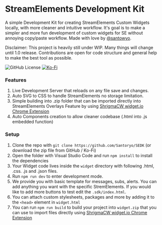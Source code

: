 # StreamElements Development Kit

A simple Development Kit for creating StreamElements Custom Widgets locally, with more cleaner and intuitive workflow. It's goal is to make a simpler and more fun development of custom widgets for SE without annoying copy/paste workflow. Made with love by [@santowyo](https://twitter.com/santowyo).

Disclaimer: This project is heavily still under WIP. Many things will change until 1.0 release. Contributions are open for code structure and general help to make the best tool as possible.

![GitHub License](https://img.shields.io/github/license/santoryo/SEDK)
<a href="https://ko-fi.com/santowyo" target="_blank">![Ko-Fi](https://shields.io/badge/kofi-Buy_a_coffee-ff5f5f?logo=ko-fi&style=for-the-badgeKofi)</a>

### Features

1. Live Development Server that reloads on any file save and changes.
2. Auto SVG to CSS to handle StreamElements no storage limitation.
3. Simple building into .zip folder that can be imported directly into StreamElements Overlays Feature by using [ShrigmaCW widget.io Chrome Extension](https://chromewebstore.google.com/detail/widgetio/fcgbjpajcfjnjgfdeookpnoefgcliljj)
4. Auto Components creation to allow cleaner codebase (.html into .js embedded function)

### Setup

1. Clone the repo with `git clone https://github.com/Santoryo/SEDK` (or download the zip file from GitHub / Ko-Fi)
2. Open the folder with Visual Studio Code and run `npm install` to install the dependencies
3. Your Widget code lives inside the `widget` directory with following .html, .css. .js and .json files.
4. Run `npm run dev` to enter development mode.
5. We provide you with basic template for messages, subs, alerts. You can add anything you want with the specific StremElements. If you would like to add more buttons to test edit the `.sdk/index.html`.
6. You can attach custom stylesheets, packages and more by adding it to the `<head>` element in `widget.html`
7. You can run `npm run build` to build your project into `widget.zip` that you can use to import files directly using [ShrigmaCW widget.io Chrome Extension](https://chromewebstore.google.com/detail/widgetio/fcgbjpajcfjnjgfdeookpnoefgcliljj)
